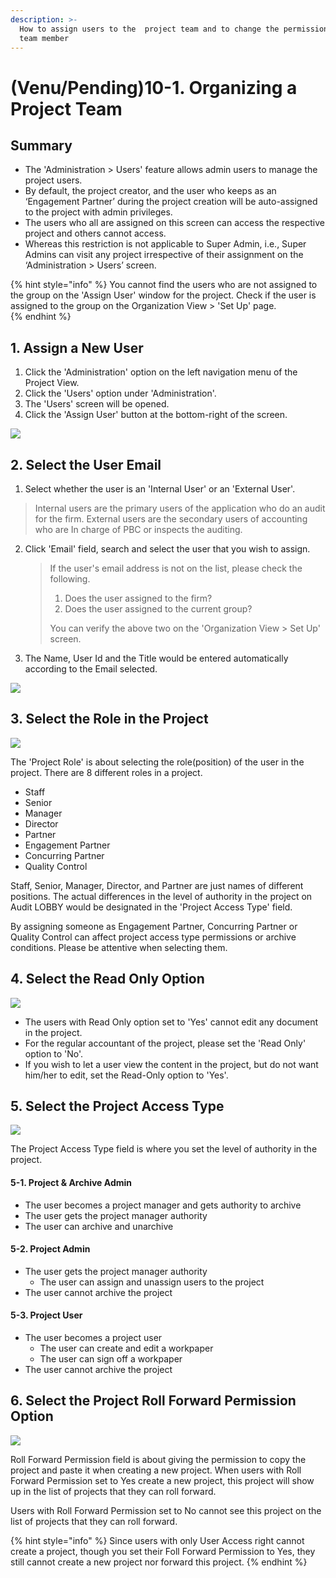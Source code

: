 ```yaml
---
description: >-
  How to assign users to the  project team and to change the permission of each
  team member
---
```


# \(Venu/Pending\)10-1. Organizing a Project Team

## Summary

* The 'Administration &gt; Users' feature allows admin users to manage the project users.
* By default, the project creator, and the user who keeps as an ‘Engagement Partner’ during the project creation will be auto-assigned to the project with admin privileges.
* The users who all are assigned on this screen can access the respective project and others cannot access.
* Whereas this restriction is not applicable to Super Admin, i.e., Super Admins can visit any project irrespective of their assignment on the ‘Administration &gt; Users’ screen.

{% hint style="info" %}
You cannot find the users who are not assigned to the group on the 'Assign User' window for the project. Check if the user is assigned to the group on the Organization View &gt; 'Set Up' page.  
{% endhint %}

## 1. Assign a New User

1. Click the 'Administration' option on the left navigation menu of the Project View.
2. Click the 'Users' option under 'Administration'.
3. The 'Users' screen will be opened.
4. Click the 'Assign User' button at the bottom-right of the screen.

![](../../../.gitbook/assets/a_9_2-1_2.jpg)

## 2. Select the User Email  

1.  Select whether the user is an 'Internal User' or an 'External User'.

   > Internal users are the primary users of the application who do an audit for the firm. External users are the secondary users of accounting who are In charge of PBC or inspects the auditing.

2. Click 'Email' field, search and select the user that you wish to assign.

   > If the user's email address is not on the list, please check the following.
   >
   > 1. Does the user assigned to the firm?
   > 2. Does the user assigned to the current group?
   >
   > You can verify the above two on the 'Organization View &gt; Set Up' screen.

3. The Name, User Id and the Title would be entered automatically according to the Email selected.

![](../../../.gitbook/assets/a_9_2-1_3.jpg)

## 3. Select the Role in the Project

![](../../../.gitbook/assets/a_9_2-1_4.jpg)

The 'Project Role' is about selecting the role\(position\) of the user in the project. There are 8 different roles in a project.

* Staff
* Senior
* Manager
* Director
* Partner
* Engagement Partner
* Concurring Partner
* Quality Control

Staff, Senior, Manager, Director, and Partner are just names of different positions. The actual differences in the level of authority in the project on Audit LOBBY would be designated in the 'Project Access Type' field.

By assigning someone as Engagement Partner, Concurring Partner or Quality Control can affect project access type permissions or archive conditions. Please be attentive when selecting them.

## 4. Select the Read Only Option

![](../../../.gitbook/assets/a_9_2-1_4_assign-user-readonly.jpg)

* The users with Read Only option set to 'Yes' cannot edit any document in the project.
* For the regular accountant of the project, please set the 'Read Only' option to 'No'.
* If you wish to let a user view the content in the project, but do not want him/her to edit, set the Read-Only option to 'Yes'.

## 5. Select the Project Access Type

![](../../../.gitbook/assets/a_9_2-1_4_assign-user-access.jpg)



The Project Access Type field is where you set the level of authority in the project.

#### 5-1. Project & Archive Admin 

* The user becomes a project manager and gets authority to archive
* The user gets the project manager authority
* The user can archive and unarchive

#### 5-2. Project Admin

* The user gets the project manager authority
  * The user can assign and unassign users to the project
* The user cannot archive the project

#### 5-3. Project User 

* The user becomes a project user
  * The user can create and edit a workpaper
  * The user can sign off a workpaper
* The user cannot archive the project

  

## 6. Select the Project Roll Forward Permission Option

![](../../../.gitbook/assets/a_9_2-1_4_assign-user-rf-permission.jpg)



Roll Forward Permission field is about giving the permission to copy the project and paste it when creating a new project. When users with Roll Forward Permission set to Yes create a new project, this project will show up in the list of projects that they can roll forward.

Users with Roll Forward Permission set to No cannot see this project on the list of projects that they can roll forward.

{% hint style="info" %}
Since users with only User Access right cannot create a project, though you set their Foll Forward Permission to Yes, they still cannot create a new project nor forward this project.
{% endhint %}


